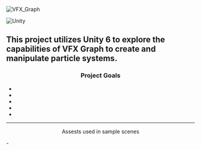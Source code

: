 ![VFX_Graph](https://github.com/user-attachments/assets/82108704-7b70-4aff-841f-f519ed7a33c0)

![Unity](https://img.shields.io/badge/unity-%23000000.svg?style=for-the-badge&logo=unity&logoColor=white)
<br>

<h2>This project utilizes Unity 6 to explore the capabilities of VFX Graph to create and manipulate particle systems.</h2>

<center> <h3>Project Goals</h3> </center>
<ul><li></li>
<li></li>
<li></li>
<li></li>
<li></li>
</ul>

---

<center> <p>Assests used in sample scenes</p> </center>
- 
